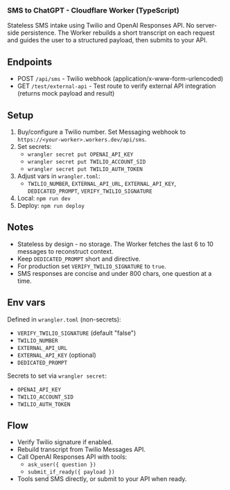 ### SMS to ChatGPT - Cloudflare Worker (TypeScript)

Stateless SMS intake using Twilio and OpenAI Responses API. No server-side persistence. The Worker rebuilds a short transcript on each request and guides the user to a structured payload, then submits to your API.

## Endpoints
- POST `/api/sms` - Twilio webhook (application/x-www-form-urlencoded)
- GET `/test/external-api` - Test route to verify external API integration (returns mock payload and result)

## Setup
1) Buy/configure a Twilio number. Set Messaging webhook to `https://<your-worker>.workers.dev/api/sms`.
2) Set secrets:
   - `wrangler secret put OPENAI_API_KEY`
   - `wrangler secret put TWILIO_ACCOUNT_SID`
   - `wrangler secret put TWILIO_AUTH_TOKEN`
3) Adjust vars in `wrangler.toml`:
   - `TWILIO_NUMBER`, `EXTERNAL_API_URL`, `EXTERNAL_API_KEY`, `DEDICATED_PROMPT`, `VERIFY_TWILIO_SIGNATURE`
4) Local: `npm run dev`
5) Deploy: `npm run deploy`

## Notes
- Stateless by design - no storage. The Worker fetches the last 6 to 10 messages to reconstruct context.
- Keep `DEDICATED_PROMPT` short and directive.
- For production set `VERIFY_TWILIO_SIGNATURE` to `true`.
- SMS responses are concise and under 800 chars, one question at a time.

## Env vars
Defined in `wrangler.toml` (non-secrets):
- `VERIFY_TWILIO_SIGNATURE` (default "false")
- `TWILIO_NUMBER`
- `EXTERNAL_API_URL`
- `EXTERNAL_API_KEY` (optional)
- `DEDICATED_PROMPT`

Secrets to set via `wrangler secret`:
- `OPENAI_API_KEY`
- `TWILIO_ACCOUNT_SID`
- `TWILIO_AUTH_TOKEN`

## Flow
- Verify Twilio signature if enabled.
- Rebuild transcript from Twilio Messages API.
- Call OpenAI Responses API with tools:
  - `ask_user({ question })`
  - `submit_if_ready({ payload })`
- Tools send SMS directly, or submit to your API when ready.

